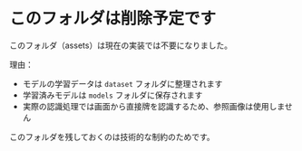 # このフォルダは削除予定です

このフォルダ（assets）は現在の実装では不要になりました。

理由：
- モデルの学習データは `dataset` フォルダに整理されます
- 学習済みモデルは `models` フォルダに保存されます
- 実際の認識処理では画面から直接牌を認識するため、参照画像は使用しません

このフォルダを残しておくのは技術的な制約のためです。
